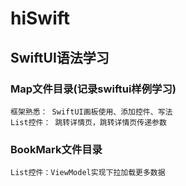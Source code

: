 # hiSwift

## SwiftUI语法学习
### Map文件目录(记录swiftui样例学习)
    框架熟悉： SwiftUI画板使用、添加控件、写法
    List控件： 跳转详情页，跳转详情页传递参数
### BookMark文件目录
    List控件：ViewModel实现下拉加载更多数据

